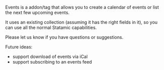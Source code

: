 Events is a addon/tag that allows you to create a calendar of events or list the next few upcoming events.

It uses an existing collection (assuming it has the right fields in it), so you can use all the normal Statamic capabilities.

Please let us know if you have questions or suggestions.

Future ideas:

* support download of events via iCal
* support subscribing to an events feed